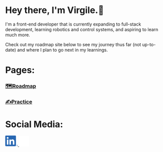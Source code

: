 # Hey there, I'm Virgile.👋

I'm a front-end developer that is currently expanding to full-stack development, learning robotics and control systems, and aspiring to learn much more.

Check out my roadmap site below to see my journey thus far (not up-to-date) and where I plan to go next in my learnings.

# Pages:
### [🗺️Roadmap](https://virgileblais.github.io/roadmap/)
### [✍️Practice](https://github.com/virgileblais/practice)

# Social Media:
<a href="https://www.linkedin.com/in/virgile-bissonnette-blais-b3b067155/">
    <img src="images/LinkedIn-Logos/LI-In-Bug.png" alt="LinkedIn" width="40">
</a>
<a href="https://twitter.com/virgileblais/">
    <img src="images/x-logo/logo-white.png" alt="Twitter" width="32"/>
</a>
